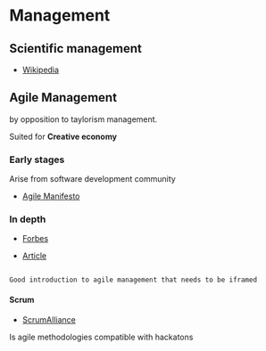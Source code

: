 # Management

## Scientific management 

<p class="emphase"></p>

- [Wikipedia](https://en.wikipedia.org/wiki/Scientific_management)

## Agile Management

by opposition to taylorism management. 

Suited for **Creative economy**

### Early stages 

Arise from software development community

- [Agile Manifesto](https://agilemanifesto.org/)

### In depth

- [Forbes](https://www.forbes.com/sites/stevedenning/2016/08/13/what-is-agile/#34a17a3d26e3)

- [Article](https://hbr.org/2016/05/embracing-agile)

```{note}

Good introduction to agile management that needs to be iframed

```

#### Scrum

- [ScrumAlliance](https://www.scrumalliance.org/)


<p class="emphase"> Is agile methodologies compatible with hackatons </p>